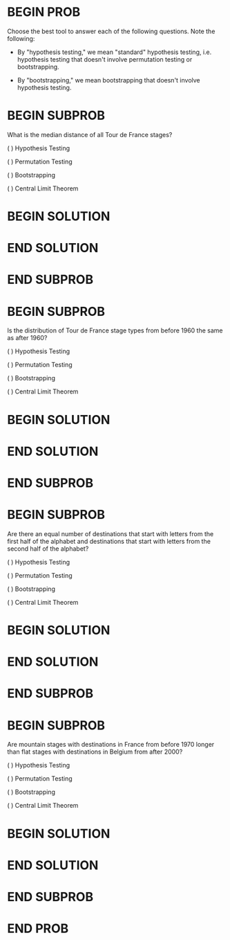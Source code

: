 # BEGIN PROB

Choose the best tool to answer each of the following questions. Note the
following:

-   By "hypothesis testing," we mean "standard" hypothesis testing, i.e.
    hypothesis testing that doesn't involve permutation testing or
    bootstrapping.

-   By "bootstrapping," we mean bootstrapping that doesn't involve
    hypothesis testing.

# BEGIN SUBPROB

What is the median distance of all Tour de France stages?

( ) Hypothesis Testing

( ) Permutation Testing

( ) Bootstrapping

( ) Central Limit Theorem

# BEGIN SOLUTION

# END SOLUTION

# END SUBPROB

# BEGIN SUBPROB

Is the distribution of Tour de France stage types from before 1960 the
same as after 1960?

( ) Hypothesis Testing

( ) Permutation Testing

( ) Bootstrapping

( ) Central Limit Theorem

# BEGIN SOLUTION

# END SOLUTION

# END SUBPROB

# BEGIN SUBPROB

Are there an equal number of destinations that start with letters from
the first half of the alphabet and destinations that start with letters
from the second half of the alphabet?

( ) Hypothesis Testing

( ) Permutation Testing

( ) Bootstrapping

( ) Central Limit Theorem

# BEGIN SOLUTION

# END SOLUTION

# END SUBPROB

# BEGIN SUBPROB

Are mountain stages with destinations in France from before 1970 longer
than flat stages with destinations in Belgium from after 2000?

( ) Hypothesis Testing

( ) Permutation Testing

( ) Bootstrapping

( ) Central Limit Theorem

# BEGIN SOLUTION

# END SOLUTION

# END SUBPROB

# END PROB